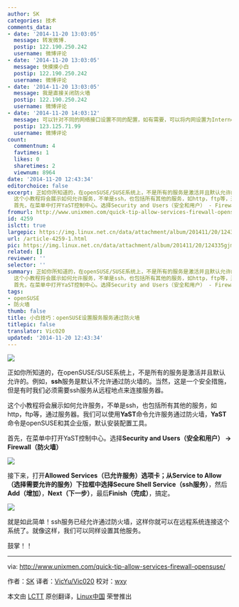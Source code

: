 ```yaml
---
author: SK
categories: 技术
comments_data:
- date: '2014-11-20 13:03:05'
  message: 转发微博.
  postip: 122.190.250.242
  username: 微博评论
- date: '2014-11-20 13:03:05'
  message: 快摸摸小白
  postip: 122.190.250.242
  username: 微博评论
- date: '2014-11-20 13:03:05'
  message: 我是直接关闭防火墙
  postip: 122.190.250.242
  username: 微博评论
- date: '2014-11-20 14:03:12'
  message: 可以针对不同的网络接口设置不同的配置，如有需要，可以将内网设置为Internel Zone。
  postip: 123.125.71.99
  username: 微博评论
count:
  commentnum: 4
  favtimes: 1
  likes: 0
  sharetimes: 2
  viewnum: 8964
date: '2014-11-20 12:43:34'
editorchoice: false
excerpt: 正如你所知道的，在openSUSE/SUSE系统上，不是所有的服务是激活并且默认允许的。例如，ssh服务是默认不允许通过防火墙的。当然，这是一个安全措施，但是有时我们必须需要ssh服务从远程地点来连接服务器。
  这个小教程将会展示如何允许服务，不单是ssh，也包括所有其他的服务，如http，ftp等，通过服务器。我们可以使用YaST命令允许服务通过防火墙，YaST命令是openSUSE和其企业版，默认安装配置工具。
  首先，在菜单中打开YaST控制中心。选择Security and Users（安全和用户） - Firewall（防火墙）  接下来，打开Allowed Services（已允许服
fromurl: http://www.unixmen.com/quick-tip-allow-services-firewall-opensuse/
id: 4259
islctt: true
largepic: https://img.linux.net.cn/data/attachment/album/201411/20/124335gjmkfkjj5akbjykz.png
url: /article-4259-1.html
pic: https://img.linux.net.cn/data/attachment/album/201411/20/124335gjmkfkjj5akbjykz.png.thumb.jpg
related: []
reviewer: ''
selector: ''
summary: 正如你所知道的，在openSUSE/SUSE系统上，不是所有的服务是激活并且默认允许的。例如，ssh服务是默认不允许通过防火墙的。当然，这是一个安全措施，但是有时我们必须需要ssh服务从远程地点来连接服务器。
  这个小教程将会展示如何允许服务，不单是ssh，也包括所有其他的服务，如http，ftp等，通过服务器。我们可以使用YaST命令允许服务通过防火墙，YaST命令是openSUSE和其企业版，默认安装配置工具。
  首先，在菜单中打开YaST控制中心。选择Security and Users（安全和用户） - Firewall（防火墙）  接下来，打开Allowed Services（已允许服
tags:
- openSUSE
- 防火墙
thumb: false
title: 小白技巧：openSUSE设置服务服务通过防火墙
titlepic: false
translator: Vic020
updated: '2014-11-20 12:43:34'
---
```


![](/data/attachment/album/201411/20/124335gjmkfkjj5akbjykz.png)


正如你所知道的，在openSUSE/SUSE系统上，不是所有的服务是激活并且默认允许的。例如，**ssh**服务是默认不允许通过防火墙的。当然，这是一个安全措施，但是有时我们必须需要ssh服务从远程地点来连接服务器。


这个小教程将会展示如何允许服务，不单是ssh，也包括所有其他的服务，如http，ftp等，通过服务器。我们可以使用**YaST**命令允许服务通过防火墙，**YaST**命令是openSUSE和其企业版，默认安装配置工具。


首先，在菜单中打开YaST控制中心。选择**Security and Users（安全和用户） -> Firewall（防火墙）**


![](/data/attachment/album/201411/20/124336f1sg8gb1s1iy1wgb.png)


接下来，打开**Allowed Services（已允许服务）**选项卡；从Service to Allow（选择需要允许的服务）下拉框中选择**Secure Shell Service（ssh服务）**，然后 **Add（增加）**，**Next（下一步）**，最后**Finish（完成）**，搞定。


![](/data/attachment/album/201411/20/124337orf44w4tr6pbujrb.png)


就是如此简单！ssh服务已经允许通过防火墙，这样你就可以在远程系统连接这个系统了。就像这样，我们可以同样设置其他服务。


鼓掌！！




---


via: <http://www.unixmen.com/quick-tip-allow-services-firewall-opensuse/>


作者：[SK](http://www.unixmen.com/author/sk/) 译者：[VicYu/Vic020](http://www.vicyu.net) 校对：[wxy](https://github.com/wxy)


本文由 [LCTT](https://github.com/LCTT/TranslateProject) 原创翻译，[Linux中国](http://linux.cn/) 荣誉推出